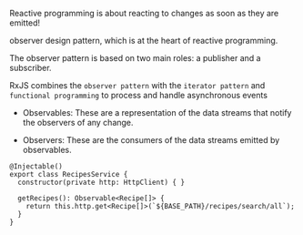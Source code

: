 

Reactive programming is about reacting to changes as soon as they are emitted!

observer design pattern, which is at the heart of reactive programming.

The observer pattern is based on two main roles: a publisher and a subscriber.


RxJS combines the `observer pattern` with the `iterator pattern` and `functional programming` to process and handle asynchronous events

- Observables: These are a representation of the data streams that notify the observers of any change.

- Observers: These are the consumers of the data streams emitted by observables.



```
@Injectable()
export class RecipesService {
  constructor(private http: HttpClient) { }

  getRecipes(): Observable<Recipe[]> {
    return this.http.get<Recipe[]>(`${BASE_PATH}/recipes/search/all`);
  }
}
```